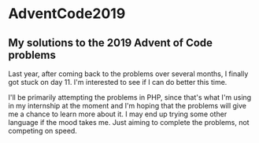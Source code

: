 # AdventCode2019
## My solutions to the 2019 Advent of Code problems

Last year, after coming back to the problems over several months, I finally got stuck on day 11. I'm interested to see if I can do better this time. 

I'll be primarily attempting the problems in PHP, since that's what I'm using in my internship at the moment and I'm hoping that the problems will give me a chance to learn more about it. I may end up trying some other language if the mood takes me. Just aiming to complete the problems, not competing on speed.
